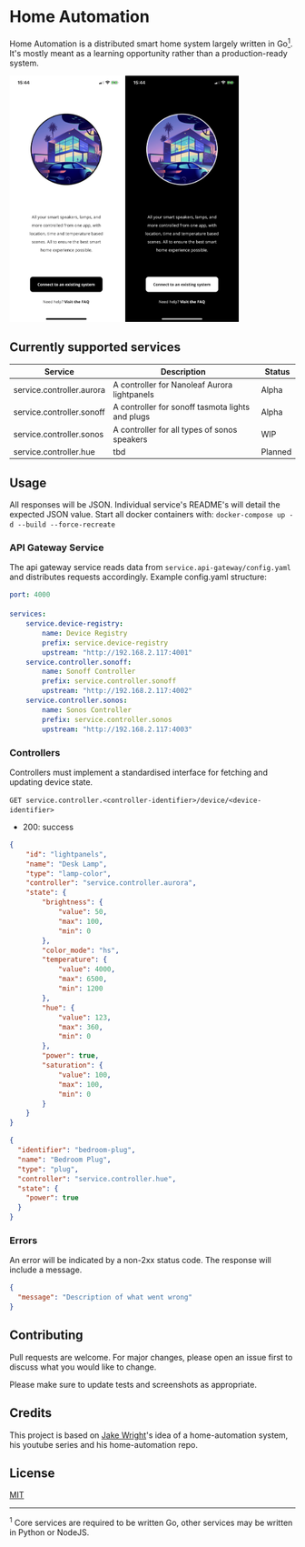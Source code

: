 # Home Automation

Home Automation is a distributed smart home system largely written in Go[<sup>1</sup>](#1).
It's mostly meant as a learning opportunity rather than a production-ready system.

<kbd><img src=".github/screenshots/setup_light.png" width=200/></kbd>
<kbd><img src=".github/screenshots/setup_dark.png" width=200/></kbd>

## Currently supported services

| Service | Description | Status |
| --- | --- | --- |
| service.controller.aurora | A controller for Nanoleaf Aurora lightpanels      | Alpha |
| service.controller.sonoff | A controller for sonoff tasmota lights and plugs  | Alpha |
| service.controller.sonos  | A controller for all types of sonos speakers      | WIP   |
| service.controller.hue    | tbd | Planned |

## Usage

All responses will be JSON. Individual service's README's will detail the expected JSON value.
Start all docker containers with: `docker-compose up -d --build --force-recreate`

### API Gateway Service

The api gateway service reads data from `service.api-gateway/config.yaml` and distributes requests accordingly.
Example config.yaml structure:
```yaml
port: 4000

services:
    service.device-registry:
        name: Device Registry
        prefix: service.device-registry
        upstream: "http://192.168.2.117:4001"
    service.controller.sonoff:
        name: Sonoff Controller
        prefix: service.controller.sonoff
        upstream: "http://192.168.2.117:4002"
    service.controller.sonos:
        name: Sonos Controller
        prefix: service.controller.sonos
        upstream: "http://192.168.2.117:4003"
```

### Controllers

Controllers must implement a standardised interface for fetching and updating device state.

`GET service.controller.<controller-identifier>/device/<device-identifier>`

- 200: success

```json
{
    "id": "lightpanels",
    "name": "Desk Lamp",
    "type": "lamp-color",
    "controller": "service.controller.aurora",
    "state": {
        "brightness": {
            "value": 50,
            "max": 100,
            "min": 0
        },
        "color_mode": "hs",
        "temperature": {
            "value": 4000,
            "max": 6500,
            "min": 1200
        },
        "hue": {
            "value": 123,
            "max": 360,
            "min": 0
        },
        "power": true,
        "saturation": {
            "value": 100,
            "max": 100,
            "min": 0
        }
    }
}
```

```json
{
  "identifier": "bedroom-plug",
  "name": "Bedroom Plug",
  "type": "plug",
  "controller": "service.controller.hue",
  "state": {
    "power": true
  }
}
```

### Errors

An error will be indicated by a non-2xx status code. The response will include a message.

```json
{
  "message": "Description of what went wrong"
}
```

## Contributing
Pull requests are welcome. For major changes, please open an issue first to discuss what you would like to change.

Please make sure to update tests and screenshots as appropriate.

## Credits
This project is based on [Jake Wright](https://github.com/jakewright)'s idea of a home-automation system, his youtube series and his home-automation repo.

## License
[MIT](https://choosealicense.com/licenses/mit/)

---
<sup>1</sup> <a class="anchor" id="1">Core services are required to be written Go, other services may be written in Python or NodeJS.</a>